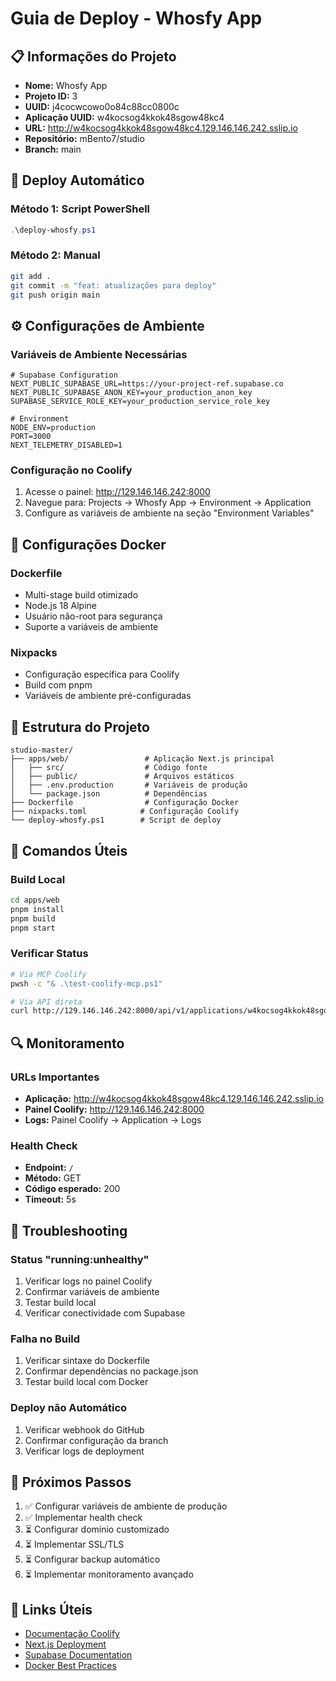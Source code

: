 # Guia de Deploy - Whosfy App

## 📋 Informações do Projeto

- **Nome:** Whosfy App
- **Projeto ID:** 3
- **UUID:** j4cocwcowo0o84c88cc0800c
- **Aplicação UUID:** w4kocsog4kkok48sgow48kc4
- **URL:** http://w4kocsog4kkok48sgow48kc4.129.146.146.242.sslip.io
- **Repositório:** mBento7/studio
- **Branch:** main

## 🚀 Deploy Automático

### Método 1: Script PowerShell
```powershell
.\deploy-whosfy.ps1
```

### Método 2: Manual
```bash
git add .
git commit -m "feat: atualizações para deploy"
git push origin main
```

## ⚙️ Configurações de Ambiente

### Variáveis de Ambiente Necessárias

```env
# Supabase Configuration
NEXT_PUBLIC_SUPABASE_URL=https://your-project-ref.supabase.co
NEXT_PUBLIC_SUPABASE_ANON_KEY=your_production_anon_key
SUPABASE_SERVICE_ROLE_KEY=your_production_service_role_key

# Environment
NODE_ENV=production
PORT=3000
NEXT_TELEMETRY_DISABLED=1
```

### Configuração no Coolify

1. Acesse o painel: http://129.146.146.242:8000
2. Navegue para: Projects → Whosfy App → Environment → Application
3. Configure as variáveis de ambiente na seção "Environment Variables"

## 🐳 Configurações Docker

### Dockerfile
- Multi-stage build otimizado
- Node.js 18 Alpine
- Usuário não-root para segurança
- Suporte a variáveis de ambiente

### Nixpacks
- Configuração específica para Coolify
- Build com pnpm
- Variáveis de ambiente pré-configuradas

## 📁 Estrutura do Projeto

```
studio-master/
├── apps/web/                 # Aplicação Next.js principal
│   ├── src/                  # Código fonte
│   ├── public/               # Arquivos estáticos
│   ├── .env.production       # Variáveis de produção
│   └── package.json          # Dependências
├── Dockerfile                # Configuração Docker
├── nixpacks.toml            # Configuração Coolify
└── deploy-whosfy.ps1        # Script de deploy
```

## 🔧 Comandos Úteis

### Build Local
```bash
cd apps/web
pnpm install
pnpm build
pnpm start
```

### Verificar Status
```bash
# Via MCP Coolify
pwsh -c "& .\test-coolify-mcp.ps1"

# Via API direta
curl http://129.146.146.242:8000/api/v1/applications/w4kocsog4kkok48sgow48kc4
```

## 🔍 Monitoramento

### URLs Importantes
- **Aplicação:** http://w4kocsog4kkok48sgow48kc4.129.146.146.242.sslip.io
- **Painel Coolify:** http://129.146.146.242:8000
- **Logs:** Painel Coolify → Application → Logs

### Health Check
- **Endpoint:** `/`
- **Método:** GET
- **Código esperado:** 200
- **Timeout:** 5s

## 🚨 Troubleshooting

### Status "running:unhealthy"
1. Verificar logs no painel Coolify
2. Confirmar variáveis de ambiente
3. Testar build local
4. Verificar conectividade com Supabase

### Falha no Build
1. Verificar sintaxe do Dockerfile
2. Confirmar dependências no package.json
3. Testar build local com Docker

### Deploy não Automático
1. Verificar webhook do GitHub
2. Confirmar configuração da branch
3. Verificar logs de deployment

## 📝 Próximos Passos

1. ✅ Configurar variáveis de ambiente de produção
2. ✅ Implementar health check
3. ⏳ Configurar domínio customizado
4. ⏳ Implementar SSL/TLS
5. ⏳ Configurar backup automático
6. ⏳ Implementar monitoramento avançado

## 🔗 Links Úteis

- [Documentação Coolify](https://coolify.io/docs)
- [Next.js Deployment](https://nextjs.org/docs/deployment)
- [Supabase Documentation](https://supabase.com/docs)
- [Docker Best Practices](https://docs.docker.com/develop/dev-best-practices/)